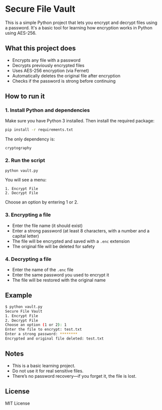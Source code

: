 # Secure File Vault

This is a simple Python project that lets you encrypt and decrypt files using a password. It's a basic tool for learning how encryption works in Python using AES-256.

## What this project does

- Encrypts any file with a password
- Decrypts previously encrypted files
- Uses AES-256 encryption (via Fernet)
- Automatically deletes the original file after encryption
- Checks if the password is strong before continuing

## How to run it

### 1. Install Python and dependencies

Make sure you have Python 3 installed. Then install the required package:

```bash
pip install -r requirements.txt
```

The only dependency is:

```
cryptography
```

### 2. Run the script

```bash
python vault.py
```

You will see a menu:

```
1. Encrypt File
2. Decrypt File
```

Choose an option by entering 1 or 2.

### 3. Encrypting a file

- Enter the file name (it should exist)
- Enter a strong password (at least 8 characters, with a number and a capital letter)
- The file will be encrypted and saved with a `.enc` extension
- The original file will be deleted for safety

### 4. Decrypting a file

- Enter the name of the `.enc` file
- Enter the same password you used to encrypt it
- The file will be restored with the original name

## Example

```bash
$ python vault.py
Secure File Vault
1. Encrypt File
2. Decrypt File
Choose an option (1 or 2): 1
Enter the file to encrypt: test.txt
Enter a strong password: ********
Encrypted and original file deleted: test.txt
```

## Notes

- This is a basic learning project.
- Do not use it for real sensitive files.
- There’s no password recovery—if you forget it, the file is lost.

## License

MIT License
